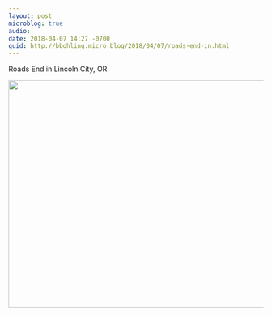 ```yaml
---
layout: post
microblog: true
audio: 
date: 2018-04-07 14:27 -0700
guid: http://bbohling.micro.blog/2018/04/07/roads-end-in.html
---
```

Roads End in Lincoln City, OR

<img src="http://micro.brandonbohling.com/uploads/2018/3ebc662c72.jpg" width="600" height="449" />
